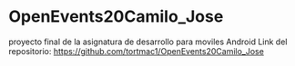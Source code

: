 # OpenEvents20Camilo_Jose
proyecto final de la asignatura de desarrollo para moviles Android Link del repositorio: https://github.com/tortmac1/OpenEvents20Camilo_Jose

